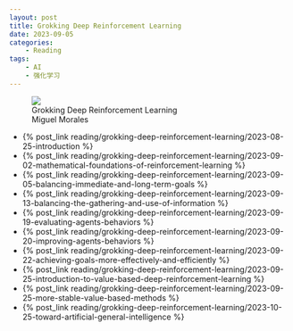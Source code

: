 ```yaml
---
layout: post
title: Grokking Deep Reinforcement Learning
date: 2023-09-05
categories:
    - Reading
tags:
    - AI
    - 强化学习
---
```


<figure class="book-cover">
  <img src="/assets/images/books/grokking-deep-reinforcement-learning.png" />
  <figcaption>
    Grokking Deep Reinforcement Learning
    <br />
    <span class="book-authors">Miguel Morales</span>
  </figcaption>
</figure>

- {% post_link reading/grokking-deep-reinforcement-learning/2023-08-25-introduction %}
- {% post_link reading/grokking-deep-reinforcement-learning/2023-09-02-mathematical-foundations-of-reinforcement-learning %}
- {% post_link reading/grokking-deep-reinforcement-learning/2023-09-05-balancing-immediate-and-long-term-goals %}
- {% post_link reading/grokking-deep-reinforcement-learning/2023-09-13-balancing-the-gathering-and-use-of-information %}
- {% post_link reading/grokking-deep-reinforcement-learning/2023-09-19-evaluating-agents-behaviors %}
- {% post_link reading/grokking-deep-reinforcement-learning/2023-09-20-improving-agents-behaviors %}
- {% post_link reading/grokking-deep-reinforcement-learning/2023-09-22-achieving-goals-more-effectively-and-efficiently %}
- {% post_link reading/grokking-deep-reinforcement-learning/2023-09-25-introduction-to-value-based-deep-reinforcement-learning %}
- {% post_link reading/grokking-deep-reinforcement-learning/2023-09-25-more-stable-value-based-methods %}
- {% post_link reading/grokking-deep-reinforcement-learning/2023-10-25-toward-artificial-general-intelligence %}
